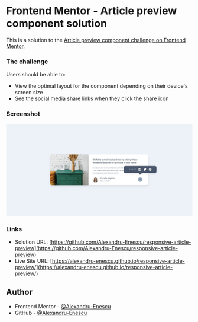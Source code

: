 # Frontend Mentor - Article preview component solution

This is a solution to the [Article preview component challenge on Frontend Mentor](https://www.frontendmentor.io/challenges/article-preview-component-dYBN_pYFT). 

### The challenge

Users should be able to:

- View the optimal layout for the component depending on their device's screen size
- See the social media share links when they click the share icon

### Screenshot

![](screenshot.jpg)

### Links

- Solution URL: [https://github.com/Alexandru-Enescu/responsive-article-preview](https://github.com/Alexandru-Enescu/responsive-article-preview)
- Live Site URL: [https://alexandru-enescu.github.io/responsive-article-preview/](https://alexandru-enescu.github.io/responsive-article-preview/)

## Author

- Frontend Mentor - [@Alexandru-Enescu](https://www.frontendmentor.io/profile/Alexandru-Enescu)
- GitHub - [@Alexandru-Enescu](https://github.com/Alexandru-Enescu)
